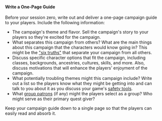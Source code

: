 #### Write a One-Page Guide

Before your session zero, write out and deliver a one-page campaign guide to your players.
Include the following information:

- The campaign's theme and flavor.
  Sell the campaign's story to your players so they're excited for the campaign.
- What separates this campaign from others?
  What are the main things about this campaign that the characters would know going in?
  This might be the ["six truths"](#Spiral_Six_Truths_six_truths) that separate your campaign from all others.
- Discuss specific character options that fit the campaign, including classes, backgrounds, ancestries, cultures, skills, and more.
  Also, discuss motivations that will enhance the players’ enjoyment of the campaign.
- What potentially troubling themes might this campaign include?
  Write out a list so the players know what they might be getting into and can talk to you about it as you discuss your game's [safety tools](#Safety_Tools_discuss_safety_tools).
- What [group patrons](#Group_Patron_decide_on_a_group_patron) (if any) might the players select as a group?
  Who might serve as their primary quest giver?

Keep your campaign guide down to a single page so that the players can easily read and absorb it.
